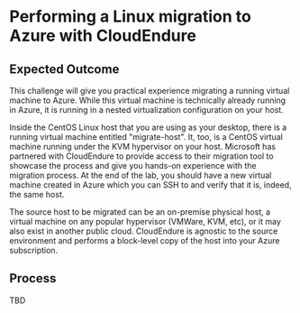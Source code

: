 # Performing a Linux migration to Azure with CloudEndure

## Expected Outcome

This challenge will give you practical experience migrating a running virtual machine to Azure. While this virtual machine is technically already running in Azure, it is running in a nested virtualization configuration on your host.

Inside the CentOS Linux host that you are using as your desktop, there is a running virtual machine entitled "migrate-host".  It, too, is a CentOS virtual machine running under the KVM hypervisor on your host. Microsoft has partnered with CloudEndure to provide access to their migration tool to showcase the process and give you hands-on experience with the migration process.  At the end of the lab, you should have a new virtual machine created in Azure which you can SSH to and verify that it is, indeed, the same host.

The source host to be migrated can be an on-premise physical host, a virtual machine on any popular hypervisor (VMWare, KVM, etc), or it may also exist in another public cloud. CloudEndure is agnostic to the source environment and performs a block-level copy of the host into your Azure subscription.

## Process

TBD

